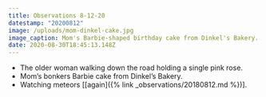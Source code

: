 ```yaml
---
title: Observations 8-12-20
datestamp: "20200812"
image: /uploads/mom-dinkel-cake.jpg
image_caption: Mom's Barbie-shaped birthday cake from Dinkel's Bakery.
date: 2020-08-30T18:45:13.148Z
---
```

- The older woman walking down the road holding a single pink rose.
- Mom’s bonkers Barbie cake from Dinkel’s Bakery.
- Watching meteors [[again]({% link _observations/20180812.md %})].